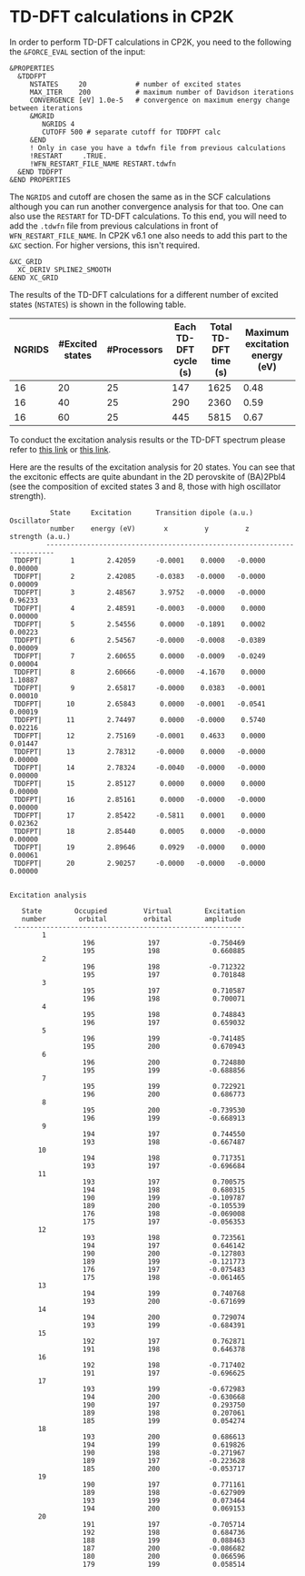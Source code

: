 # TD-DFT calculations in CP2K

In order to perform TD-DFT calculations in CP2K, you need to the following the `&FORCE_EVAL` section of the input:
```
&PROPERTIES
  &TDDFPT
     NSTATES     20            # number of excited states
     MAX_ITER    200           # maximum number of Davidson iterations
     CONVERGENCE [eV] 1.0e-5   # convergence on maximum energy change between iterations
     &MGRID
        NGRIDS 4
        CUTOFF 500 # separate cutoff for TDDFPT calc
     &END
     ! Only in case you have a tdwfn file from previous calculations
     !RESTART     .TRUE.
     !WFN_RESTART_FILE_NAME RESTART.tdwfn
  &END TDDFPT
&END PROPERTIES
```

The `NGRIDS` and cutoff are chosen the same as in the SCF calculations although you can run another convergence analysis for that too. 
One can also use the `RESTART` for TD-DFT calculations. To this end, you will need to add the `.tdwfn` file from previous calculations 
in front of `WFN_RESTART_FILE_NAME`. In CP2K v6.1 one also needs to add this part to the `&XC` section. For higher versions, this isn't required.

```
&XC_GRID
  XC_DERIV SPLINE2_SMOOTH
&END XC_GRID
```

The results of the TD-DFT calculations for a different number of excited states (`NSTATES`) is shown in the following table.

| NGRIDS  | #Excited states  | #Processors  | Each TD-DFT cycle (s) |Total TD-DFT time (s)   | Maximum excitation energy (eV)
|---|---|---|---|---|---|
|16   |20   |25   | 147  |  1625 | 0.48   |
|16   |40   |25   |  290 |  2360 | 0.59  |
|16   |60   |25   |  445 | 5815  |  0.67 |

To conduct the excitation analysis results or the TD-DFT spectrum please refer 
to [this link](https://github.com/AkimovLab/Project_Libra_CP2K) 
or [this link](https://github.com/AkimovLab/Project_CsPbI3_MB_vs_SP). 

Here are the results of the excitation analysis for 20 states. 
You can see that the excitonic effects are quite abundant in the 2D perovskite of (BA)2PbI4 
(see the composition of excited states 3 and 8, those with high oscillator strength).

```
          State     Excitation      Transition dipole (a.u.)        Oscillator
          number    energy (eV)       x         y         z       strength (a.u.)
         ------------------------------------------------------------------------
 TDDFPT|       1        2.42059     -0.0001    0.0000   -0.0000        0.00000
 TDDFPT|       2        2.42085     -0.0383   -0.0000   -0.0000        0.00009
 TDDFPT|       3        2.48567      3.9752   -0.0000   -0.0000        0.96233
 TDDFPT|       4        2.48591     -0.0003   -0.0000    0.0000        0.00000
 TDDFPT|       5        2.54556      0.0000   -0.1891    0.0002        0.00223
 TDDFPT|       6        2.54567     -0.0000   -0.0008   -0.0389        0.00009
 TDDFPT|       7        2.60655      0.0000   -0.0009   -0.0249        0.00004
 TDDFPT|       8        2.60666     -0.0000   -4.1670    0.0000        1.10887
 TDDFPT|       9        2.65817     -0.0000    0.0383   -0.0001        0.00010
 TDDFPT|      10        2.65843      0.0000   -0.0001   -0.0541        0.00019
 TDDFPT|      11        2.74497      0.0000   -0.0000    0.5740        0.02216
 TDDFPT|      12        2.75169     -0.0001    0.4633    0.0000        0.01447
 TDDFPT|      13        2.78312     -0.0000    0.0000   -0.0000        0.00000
 TDDFPT|      14        2.78324     -0.0040   -0.0000   -0.0000        0.00000
 TDDFPT|      15        2.85127      0.0000    0.0000    0.0000        0.00000
 TDDFPT|      16        2.85161      0.0000   -0.0000   -0.0000        0.00000
 TDDFPT|      17        2.85422     -0.5811    0.0001    0.0000        0.02362
 TDDFPT|      18        2.85440      0.0005    0.0000   -0.0000        0.00000
 TDDFPT|      19        2.89646      0.0929   -0.0000    0.0000        0.00061
 TDDFPT|      20        2.90257     -0.0000   -0.0000   -0.0000        0.00000

 
Excitation analysis

   State        Occupied         Virtual        Excitation
   number        orbital         orbital        amplitude
 ---------------------------------------------------------
        1
                  196             197            -0.750469
                  195             198             0.660885
        2
                  196             198            -0.712322
                  195             197             0.701848
        3
                  195             197             0.710587
                  196             198             0.700071
        4
                  195             198             0.748843
                  196             197             0.659032
        5
                  196             199            -0.741485
                  195             200             0.670943
        6
                  196             200             0.724880
                  195             199            -0.688856
        7
                  195             199             0.722921
                  196             200             0.686773
        8
                  195             200            -0.739530
                  196             199            -0.668913
        9
                  194             197             0.744550
                  193             198            -0.667487
       10
                  194             198             0.717351
                  193             197            -0.696684
       11
                  193             197             0.700575
                  194             198             0.680315
                  190             199            -0.109787
                  189             200            -0.105539
                  176             198            -0.069008
                  175             197            -0.056353
       12
                  193             198             0.723561
                  194             197             0.646142
                  190             200            -0.127803
                  189             199            -0.121773
                  176             197            -0.075483
                  175             198            -0.061465
       13
                  194             199             0.740768
                  193             200            -0.671699
       14
                  194             200             0.729074
                  193             199            -0.684391
       15
                  192             197             0.762871
                  191             198             0.646378
       16
                  192             198            -0.717402
                  191             197            -0.696625
       17
                  193             199            -0.672983
                  194             200            -0.630668
                  190             197             0.293750
                  189             198             0.207061
                  185             199             0.054274
       18
                  193             200             0.686613
                  194             199             0.619826
                  190             198            -0.271967
                  189             197            -0.223628
                  185             200            -0.053717
       19
                  190             197             0.771161
                  189             198            -0.627909
                  193             199             0.073464
                  194             200             0.069153
       20
                  191             197            -0.705714
                  192             198             0.684736
                  188             199             0.088463
                  187             200            -0.086682
                  180             200             0.066596
                  179             199             0.058514
```


